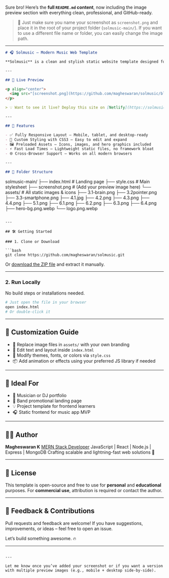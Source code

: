 Sure bro! Here’s the **full `README.md` content**, now including the image preview section with everything clean, professional, and GitHub-ready.

> 📌 Just make sure you name your screenshot as `screenshot.png` and place it in the root of your project folder (`solmusic-main/`). If you want to use a different file name or folder, you can easily change the image path.

---

```markdown
# 🎧 Solmusic – Modern Music Web Template

**Solmusic** is a clean and stylish static website template designed for music artists, bands, DJs, and streaming platforms. Built with pure **HTML5** and **CSS3**, it delivers a smooth, responsive, and visually appealing user experience for showcasing music content and brand identity.

---

## 📸 Live Preview

<p align="center">
  <img src="[screenshot.png](https://github.com/magheswaran/solmusic/blob/9e46762a85b886f85f1b6b80901b70ac469c782f/assets/SolMusic-1.png)" width="800" alt="Solmusic Landing Page Preview">
</p>

> 💡 Want to see it live? Deploy this site on [Netlify](https://solmusics.netlify.app/) in seconds.

---

## 🚀 Features

- ✅ Fully Responsive Layout – Mobile, tablet, and desktop-ready
- 🎨 Custom Styling with CSS3 – Easy to edit and expand
- 🖼️ Preloaded Assets – Icons, images, and hero graphics included
- ⚡ Fast Load Times – Lightweight static files, no framework bloat
- 🌐 Cross-Browser Support – Works on all modern browsers

---

## 📁 Folder Structure

```

solmusic-main/
├── index.html           # Landing page
├── style.css            # Main stylesheet
├── screenshot.png       # (Add your preview image here)
└── assets/              # All static images & icons
├── 3.1-brain.png
├── 3.2pointer.png
├── 3.3-smartphone.png
├── 4.1.jpg
├── 4.2.png
├── 4.3.png
├── 4.4.png
├── 5.1.png
├── 6.1.png
├── 6.2.png
├── 6.3.png
├── 6.4.png
├── hero-bg.png.webp
└── logo.png.webp

````

---

## 🛠️ Getting Started

### 1. Clone or Download

```bash
git clone https://github.com/magheswaran/solmusic.git
````

Or [download the ZIP file](https://github.com/magheswaran/solmusic/archive/refs/heads/main.zip) and extract it manually.

---

### 2. Run Locally

No build steps or installations needed.

```bash
# Just open the file in your browser
open index.html
# Or double-click it
```

---

## 🔧 Customization Guide

* 🔁 Replace image files in `assets/` with your own branding
* 📝 Edit text and layout inside `index.html`
* 🎨 Modify themes, fonts, or colors via `style.css`
* 📦 Add animation or effects using your preferred JS library if needed

---

## 🎯 Ideal For

* 🎤 Musician or DJ portfolio
* 🎼 Band promotional landing page
* 💡 Project template for frontend learners
* 🎧 Static frontend for music app MVP

---

## 👨‍💻 Author

**Magheswaran K**
[MERN Stack Developer](https://github.com/magheswaran)
JavaScript | React | Node.js | Express | MongoDB
Crafting scalable and lightning-fast web solutions 🚀

---

## 📄 License

This template is open-source and free to use for **personal** and **educational** purposes.
For **commercial use**, attribution is required or contact the author.

---

## 💬 Feedback & Contributions

Pull requests and feedback are welcome!
If you have suggestions, improvements, or ideas – feel free to open an issue.

Let’s build something awesome. 🔥

---

```

---

Let me know once you’ve added your screenshot or if you want a version with multiple preview images (e.g., mobile + desktop side-by-side).
```
